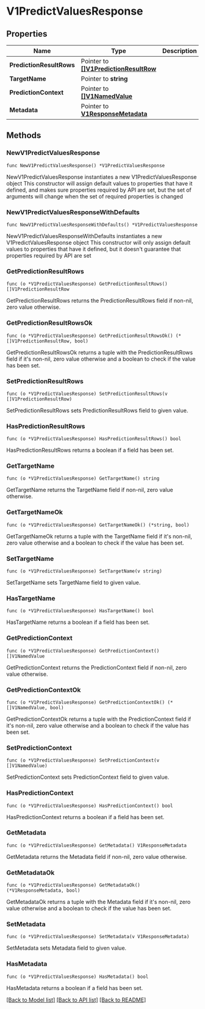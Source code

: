 # V1PredictValuesResponse

## Properties

Name | Type | Description | Notes
------------ | ------------- | ------------- | -------------
**PredictionResultRows** | Pointer to [**[]V1PredictionResultRow**](V1PredictionResultRow.md) |  | [optional] 
**TargetName** | Pointer to **string** |  | [optional] 
**PredictionContext** | Pointer to [**[]V1NamedValue**](V1NamedValue.md) |  | [optional] 
**Metadata** | Pointer to [**V1ResponseMetadata**](V1ResponseMetadata.md) |  | [optional] 

## Methods

### NewV1PredictValuesResponse

`func NewV1PredictValuesResponse() *V1PredictValuesResponse`

NewV1PredictValuesResponse instantiates a new V1PredictValuesResponse object
This constructor will assign default values to properties that have it defined,
and makes sure properties required by API are set, but the set of arguments
will change when the set of required properties is changed

### NewV1PredictValuesResponseWithDefaults

`func NewV1PredictValuesResponseWithDefaults() *V1PredictValuesResponse`

NewV1PredictValuesResponseWithDefaults instantiates a new V1PredictValuesResponse object
This constructor will only assign default values to properties that have it defined,
but it doesn't guarantee that properties required by API are set

### GetPredictionResultRows

`func (o *V1PredictValuesResponse) GetPredictionResultRows() []V1PredictionResultRow`

GetPredictionResultRows returns the PredictionResultRows field if non-nil, zero value otherwise.

### GetPredictionResultRowsOk

`func (o *V1PredictValuesResponse) GetPredictionResultRowsOk() (*[]V1PredictionResultRow, bool)`

GetPredictionResultRowsOk returns a tuple with the PredictionResultRows field if it's non-nil, zero value otherwise
and a boolean to check if the value has been set.

### SetPredictionResultRows

`func (o *V1PredictValuesResponse) SetPredictionResultRows(v []V1PredictionResultRow)`

SetPredictionResultRows sets PredictionResultRows field to given value.

### HasPredictionResultRows

`func (o *V1PredictValuesResponse) HasPredictionResultRows() bool`

HasPredictionResultRows returns a boolean if a field has been set.

### GetTargetName

`func (o *V1PredictValuesResponse) GetTargetName() string`

GetTargetName returns the TargetName field if non-nil, zero value otherwise.

### GetTargetNameOk

`func (o *V1PredictValuesResponse) GetTargetNameOk() (*string, bool)`

GetTargetNameOk returns a tuple with the TargetName field if it's non-nil, zero value otherwise
and a boolean to check if the value has been set.

### SetTargetName

`func (o *V1PredictValuesResponse) SetTargetName(v string)`

SetTargetName sets TargetName field to given value.

### HasTargetName

`func (o *V1PredictValuesResponse) HasTargetName() bool`

HasTargetName returns a boolean if a field has been set.

### GetPredictionContext

`func (o *V1PredictValuesResponse) GetPredictionContext() []V1NamedValue`

GetPredictionContext returns the PredictionContext field if non-nil, zero value otherwise.

### GetPredictionContextOk

`func (o *V1PredictValuesResponse) GetPredictionContextOk() (*[]V1NamedValue, bool)`

GetPredictionContextOk returns a tuple with the PredictionContext field if it's non-nil, zero value otherwise
and a boolean to check if the value has been set.

### SetPredictionContext

`func (o *V1PredictValuesResponse) SetPredictionContext(v []V1NamedValue)`

SetPredictionContext sets PredictionContext field to given value.

### HasPredictionContext

`func (o *V1PredictValuesResponse) HasPredictionContext() bool`

HasPredictionContext returns a boolean if a field has been set.

### GetMetadata

`func (o *V1PredictValuesResponse) GetMetadata() V1ResponseMetadata`

GetMetadata returns the Metadata field if non-nil, zero value otherwise.

### GetMetadataOk

`func (o *V1PredictValuesResponse) GetMetadataOk() (*V1ResponseMetadata, bool)`

GetMetadataOk returns a tuple with the Metadata field if it's non-nil, zero value otherwise
and a boolean to check if the value has been set.

### SetMetadata

`func (o *V1PredictValuesResponse) SetMetadata(v V1ResponseMetadata)`

SetMetadata sets Metadata field to given value.

### HasMetadata

`func (o *V1PredictValuesResponse) HasMetadata() bool`

HasMetadata returns a boolean if a field has been set.


[[Back to Model list]](../README.md#documentation-for-models) [[Back to API list]](../README.md#documentation-for-api-endpoints) [[Back to README]](../README.md)


